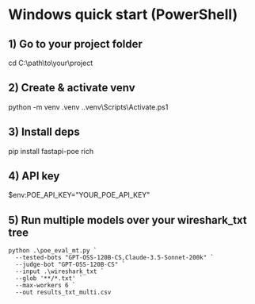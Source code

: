 # Windows quick start (PowerShell)
## 1) Go to your project folder
cd C:\path\to\your\project

## 2) Create & activate venv
python -m venv .venv
.\.venv\Scripts\Activate.ps1

## 3) Install deps
pip install fastapi-poe rich

## 4) API key
$env:POE_API_KEY="YOUR_POE_API_KEY"

## 5) Run multiple models over your wireshark_txt tree
```
python .\poe_eval_mt.py `
  --tested-bots "GPT-OSS-120B-CS,Claude-3.5-Sonnet-200k" `
  --judge-bot "GPT-OSS-120B-CS" `
  --input .\wireshark_txt `
  --glob '**/*.txt' `
  --max-workers 6 `
  --out results_txt_multi.csv
```
